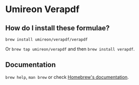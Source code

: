 # Umireon Verapdf

## How do I install these formulae?

`brew install umireon/verapdf/verapdf`

Or `brew tap umireon/verapdf` and then `brew install verapdf`.

## Documentation

`brew help`, `man brew` or check [Homebrew's documentation](https://docs.brew.sh).
